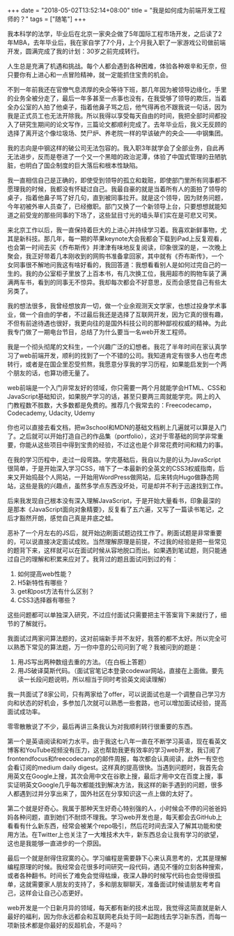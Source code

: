 +++
date = "2018-05-02T13:52:14+08:00"
title = "我是如何成为前端开发工程师的？"
tags = ["随笔"]
+++

我本科学的法学，毕业后在北京一家央企做了5年国际工程市场开发，之后读了2年MBA，去年毕业后，我在家自学了7个月，上个月我入职了一家游戏公司做前端开发，圆满完成了我的计划：30岁之前完成转行。

人生总是充满了机遇和挑战。每个人都会遇到各种困难，体验各种艰辛和无奈，但只要你有上进心和一点冒险精神，就一定能抓住宝贵的机会。

不到一年前我还在官僚气息浓厚的央企等待下班，那几年因为被领导边缘化，手里的业务全被分走了，最后一年多甚至一点事也没有，在我受够了领导的欺压，当着全办公室的人拍了他桌子，指着他鼻子骂之后，他气得再也不跟我说一句话，因为我是正式员工也无法开除我。所以我得以享受每天自由的时间，我把全部时间都投入了研究生期间的论文写作，三篇论文都顺利完成了。去年毕业后，我义无反顾的选择了离开这个像垃圾场、焚尸炉、养老院一样的早该破产的央企——中钢集团。

我的志向是中钢这样的破公司无法包容的。我入职3年就学会了全部业务，自此再无法进步，反而是卷进了一个又一个黑暗的政治泥潭，体验了中国式管理的丑陋肮脏，也明白了国企制度的巨大落后和根本性缺陷。

我一直相信自己是正确的，即使受到领导的孤立和栽赃，即使部门里所有同事都不愿理我的时候，我都没有怀疑过自己。我最自豪的就是当着所有人的面拍了领导的桌子，指着他鼻子骂了好几句，直到被同事拉开。就是这个领导，因为财务问题，今年初被外审人员查了，已经撤职。部门又换了一个新领导上台，只要想想就能知道之前受宠的那些同事的下场了，这些鼠目寸光的墙头草们实在是可悲又可笑。

来北京工作以后，我一直保持着巨大的上进心并持续学习着。我喜欢新鲜事物，尤其是新科技。那几年，每一期的苹果keynote大会我都会下载到iPad上反复观看，也会第一时间去买《乔布斯传》并津津有味地反复阅读，印象很深的是，一次晚上聚会，我正好带着几本刚收到的网购书准备拿回家，其中就有《乔布斯传》，一个女同事很不解地问我这有啥好看的，我回答道：我想看看别人是如何过完自己的一生的。我的办公室柜子里放了上百本书，有几次换工位，我用超市的购物车装了满满两车书，看到的同事无不惊异。我却每次都会不好意思，反而会感觉自己有些太另类了。

我的想法很多，我曾经想放弃一切，做一个业余观测天文学家，也想过投身学术事业，做一个自由的学者，不过最后我还是选择了互联网开发，因为它真的很有趣，不但有前途待遇也很好，我更向往的是国外科技公司的那种鄙视权威的精神。为此我专门做了一期电台节目，总结了为什么要当一名web开发工程师。

我是一个彻头彻尾的文科生，一个兴趣广泛的幻想者。我花了半年时间在家认真学习了web前端开发，顺利的找到了一个不错的公司。我知道肯定有很多人也在考虑转行，或者是在国企里忍受煎熬，我愿意分享我的学习历程，如果能启发到一个两个朋友的话，也算功德无量了。

web前端是一个入门非常友好的领域，你只需要一两个月就能学会HTML、CSS和JavaScript基础知识，如果脱产学习的话，甚至只要两三周就能学完。网上的入门教程数不胜数，大多数都是免费的。推荐几个我常去的：Freecodecamp，Codecademy, Udacity, Udemy

你也可以直接去看文档，把w3school和MDN的基础文档刷上几遍就可以算是入门了。之后就可以开始打造自己的作品集（portfolio），这对于零基础的同学非常重要，你能从这些项目中得到宝贵的经验，不过这也是个非常花费时间和精力的事。

在我的学习历程中，走过一段弯路。学完基础后，我自以为是的认为JavaScript很简单，于是开始深入学习CSS，啃下了一本最新的全英文的CSS3权威指南，后来又开始捣鼓个人网站，一开始用WordPress做网站，后来转向Hugo做静态网站，这些是我的兴趣点，虽然多学点东西没坏处，可是却并不利于迅速找到工作。

后来我发现自己根本没有深入理解JavaScript，于是开始大量看书，印象最深的是那本《JavaScript面向对象精要》，反复看了五六遍，又写了一篇读书笔记，之后才豁然开朗，感觉自己真是井底之蛙。

恶补了一个月左右的JS后，就开始边刷面试题边找工作了。刷面试题是非常重要的，可以说直接决定面试成败。当然理解原理是前提，不过我的经验是把一些常见的题背下来，这样就可以在面试时候从容地脱口而出。如果遇到笔试题，则只能通过自己的理解和积累来应对了。我背过的题且面试问到过的有：

1. 如何提高web性能？
2. H5新特性有哪些？
3. get和post方法有什么区别？
4. CSS3选择器有哪些？

这些问题都可以单独深入研究，不过应付面试只需要把主干答案背下来就行了，细节的了解就行。

我面试过两家问算法题的，这对前端新手并不友好，我答的都不太好。所以完全可以熟悉下常见的算法题，万一你中意的公司问到了呢？我被问到的题是：

1. 用JS写出两种数组去重的方法。（在白板上答题）<br/>
2. 用JS破译莫斯代码。（面试官笔记本登录codewar网站，直接在上面做。要先读一长段问题说明，所以相当于同时考验英文阅读理解）

我一共面试了8家公司，只有两家给了offer，可以说面试也是一个调整自己学习方向和状态的好机会，多参加几次就可以熟悉一些套路，也可以增加面试经验，提高面试成功率。

零零散散说了不少，最后再讲三条我认为对我顺利转行很重要的东西。

第一个是英语阅读和听力水平。由于我这七八年一直在不断学习英语，现在看英文博客和YouTube视频没有压力，这也帮助我更有效率的学习web开发，我订阅了frontendfocus和freecodecamp的邮件周报，每次都会认真阅读，此外一有空也会看订阅的medium daily digest。这样真的提高很快。当遇到问题时，我首先会用英文在Google上搜，其次会用中文在谷歌上搜，最后才用中文在百度上搜，事实证明英文Google几乎每次都能找到解决方法，我这样的新手遇到的问题，很多人都遇到过并分享出来了，国外社区在分享知识这一点上做的太好了。

第二个就是好奇心。我属于那种天生好奇心特别强的人，小时候会不停的问爸爸妈妈各种问题，直到她们不耐烦不理我。学习web开发也是，每天都会去GitHub上看看有什么新东西，经常会被某个repo吸引，然后花时间去深入了解其功能和使用方法。在Twitter上也关注了一大堆技术大牛，新东西总会让我有学习的欲望，这也是我能够一直进步的一个原因。

最后一个就是耐得住寂寞的心。学习编程是需要静下心来认真思考的，尤其是理解编程原理的时候。我经常会花很多时间研究一段代码，遇见不懂的立刻各种搜索，或者各种翻书。时间长了难免会觉得枯燥，夜深人静的时候写代码也会觉得很孤单，这就需要家人朋友的支持了，多和朋友聊聊天，准备面试时候请朋友考考自己，这样会让自己心态更好。

web开发是一个日新月异的领域，每天都有新的技术出现，我觉得这简直就是新人最好的福利，因为你永远都会和互联网老兵处于同一起跑线去学习新东西，而每一项新技术都是你最好的反超机会，不是吗？